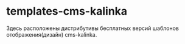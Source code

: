 # templates-cms-kalinka
Здесь расположены дистрибутивы бесплатных версий шаблонов отображения(дизайн) cms-kalinka.
